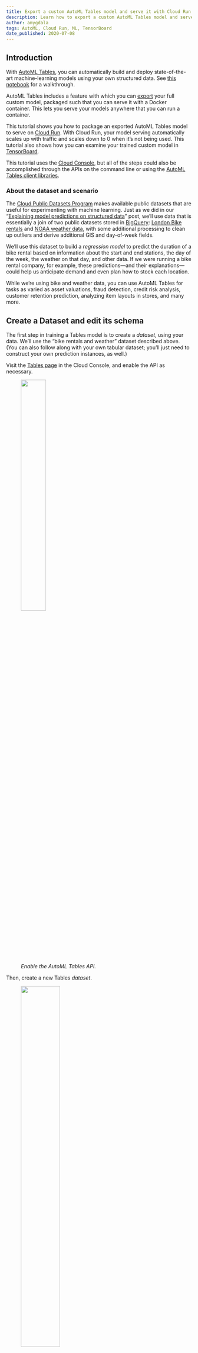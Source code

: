 ```yaml
---
title: Export a custom AutoML Tables model and serve it with Cloud Run
description: Learn how to export a custom AutoML Tables model and serve it with Cloud Run or any other environment where you can run a container.
author: amygdala
tags: AutoML, Cloud Run, ML, TensorBoard
date_published: 2020-07-08
---
```


## Introduction

With [AutoML Tables](https://cloud.google.com/automl-tables/docs/), you can automatically build and deploy state-of-the-art machine-learning models using your
own structured data. See [this notebook](https://cloud.google.com/blog/products/ai-machine-learning/use-automl-tables-from-a-jupyter-notebook) for a walkthrough.

AutoML Tables includes a feature with which you can [export][3] your full custom model, packaged such that you can serve it with a Docker container. This lets 
you serve your models anywhere that you can run a container.

This tutorial shows you how to package an exported AutoML Tables model to serve on [Cloud Run][4]. With Cloud Run, your model serving automatically scales up 
with traffic and scales down to 0 when it’s not being used. This tutorial also shows how you can examine your trained custom model in [TensorBoard][5].

This tutorial uses the [Cloud Console][6], but all of the steps could also be accomplished through the APIs on the command line or using the
[AutoML Tables client libraries][7].

### About the dataset and scenario

The [Cloud Public Datasets Program][8] makes available public datasets that are useful for experimenting with machine learning. Just as we did in our “[Explaining model predictions on structured data][9]” post, we’ll use data that is essentially a join of two public datasets stored in [BigQuery][10]: [London Bike rentals][11] and [NOAA weather data][12], with some additional processing to clean up outliers and derive additional GIS and day-of-week fields. 

We’ll use this dataset to build a _regression model_ to predict the duration of a bike rental based on information about the start and end stations, the day of the week, the weather on that day, and other data. If we were running a bike rental company, for example, these predictions—and their explanations—could help us anticipate demand and even plan how to stock each location.

While we’re using bike and weather data, you can use AutoML Tables for tasks as varied as asset valuations, fraud detection, credit risk analysis, customer retention prediction, analyzing item layouts in stores, and many more.


## Create a Dataset and edit its schema

The first step in training a Tables model is to create a *dataset*, using your data.  We’ll use the “bike rentals and weather” dataset described above. (You can also follow along with your own tabular dataset; you’ll just need to construct your own prediction instances, as well.)  

Visit the [Tables page][13] in the Cloud Console, and enable the API as necessary.

<figure>
<a href="https://storage.googleapis.com/amy-jo/images/automl/tables_export/enable_api.png" target="_blank"><img src="https://storage.googleapis.com/amy-jo/images/automl/tables_export/enable_api.png" width="40%"/></a>
<figcaption><br/><i>Enable the AutoML Tables API.</i></figcaption>
</figure>

Then, create a new Tables *dataset*.

<figure>
<a href="https://storage.googleapis.com/amy-jo/images/automl/tables_export/create_dataset.png" target="_blank"><img src="https://storage.googleapis.com/amy-jo/images/automl/tables_export/create_dataset.png" width="50%"/></a>
<figcaption><br/><i>Create a new Tables dataset.</i></figcaption>
</figure>

Next, import your data into the dataset. To ingest the example data, select "**Import data from BigQuery**".  Then, as shown in the figure below, use `aju-dev-demos` as the BigQuery Project ID, `london_bikes_weather` as the dataset ID, and `bikes_weather` as the table name.

<figure>
<a href="https://storage.googleapis.com/amy-jo/images/automl/tables_export/import_data.png" target="_blank"><img src="https://storage.googleapis.com/amy-jo/images/automl/tables_export/import_data.png" width="60%"/></a>
<figcaption><br/><i>Import the <code>bikes_weather</code> BigQuery table into the dataset.</i></figcaption>
</figure>

### Edit the dataset’s schema

Once the import is complete, you can edit the dataset schema. We'll need to change a few of the inferred types. Make sure your schema reflects what’s in the figure below. In particular, change `bike_id`, `end_station_id`, `start_station_id`, and `loc_cross` to be of type *Categorical*.  (Note that useful stats are generated for the columns, including correlation statistics with the target column, which can help you determine which columns you want to use as model inputs.)

Then, we'll set `duration` as the _target_ column. 

<figure>
<a href="https://storage.googleapis.com/amy-jo/images/automl/tables_export/schema.png" target="_blank"><img src="https://storage.googleapis.com/amy-jo/images/automl/tables_export/schema.png" width="90%"/></a>
<figcaption><br/><i>Adjust the dataset schema.</i></figcaption>
</figure>


## Train and export your Tables model

Now you're ready to train a model on the dataset.  

We'll train a model to predict ride  `duration` given all the other dataset inputs.  So, we'll be training a [regression][14] model. 
For this example, enter a training budget of 1 hours, and include all available feature columns.

<figure>
<a href="https://storage.googleapis.com/amy-jo/images/automl/tables_export/train.png" target="_blank"><img src="https://storage.googleapis.com/amy-jo/images/automl/tables_export/train.png" width="50%"/></a>
<figcaption><br/><i>Train a model to predict ride <code>duration</code>.</i></figcaption>
</figure>

### Export the trained model

Once the model is trained, we'll export the result, so that it can be served from any environment in which you can run a container.  (Note that you could also [deploy][15] your model to the Cloud AI Platform for online prediction).

You'll find the export option under **TEST & USE**.  (See the [documentation][16] for detail on the export process). Click the "**Container**" card to export your trained model to be run from a Docker container.  You'll need to use a *regional* GCS bucket, in the same region as your model. 

You also might want to create a sub-folder for the model export in the GCS bucket, so that if you have multiple exports, you can keep track of .  An easy way to create the folder is via the web UI, as we’ve done here with the `model_export_1` sub-folder.


<figure>
<a href="https://storage.googleapis.com/amy-jo/images/automl/tables_export/export1.png" target="_blank"><img src="https://storage.googleapis.com/amy-jo/images/automl/tables_export/export1.png" width="60%"/></a>
<figcaption><br/><i>Click the "Container" card to export your trained model to be run from a Docker container.</i></figcaption>
</figure>

Then, browse to select the GCS folder into which you want to export your model and click the **EXPORT** button.

<figure>
<a href="https://storage.googleapis.com/amy-jo/images/automl/tables_export/export2-2.png" target="_blank"><img src="https://storage.googleapis.com/amy-jo/images/automl/tables_export/export2-2.png" width="60%"/></a>
<figcaption><br/><i>Browse to the GCS folder into which you want to export your model.</i></figcaption>
</figure>

When the export is finished, create a local directory, like `bikes_weather`, to hold your model.

Copy the download command provided in the cloud console, which will look something like the following:
`gsutil cp -r gs://<your-bucket>/model_export_1//* ./download_dir`

Then, edit this command: add quotes around the `gs` URI, and remove one of the end slashes.  Then edit `download_dir` to point to the directory you created.  The result should look something like the following. Run it from the parent directory of your `bikes_weather` directory:

```sh
gsutil cp -r 'gs://<your-bucket>/model_export_1/*' ./bikes_weather
```

The exported model will be copied to `./bikes_weather`.

**Note**: to run `gsutil`, you will need [`gcloud`][17] installed. You can run these commands from the [Cloud Shell][18] instead of your local machine if you don't want to install the SDK locally.

## Test your exported model locally

Once you've downloaded your model, you can run and test it locally. This provides a good sanity check before deploying to Cloud Run.
The process is described in the [documentation][19], but we'll summarize it here.

- change to the `bikes_weather` directory. You should see a `model_export` subdirectory, which is the result of your download.
- rename the `model_export/tbl/tf_saved_model*` subdirectory to remove the timestamp suffix.

Then, create and run a container to serve your new trained model.  Edit the following to point to your renamed directory path:

```sh
docker run -v `pwd`/model-export/tbl/<your_renamed_directory>:/models/default/0000001 -p 8080:8080 -it gcr.io/cloud-automl-tables-public/model_server
```

This starts up a model server to which you can send requests.  Note that we're using the `gcr.io/cloud-automl-tables-public/model_server` container image and mounting our local directory.

Next, download or navigate to [this `instances.json`][20] file.  If you take a look at it, you can see that it holds data for three prediction instances for our “bikes & weather” model.
From the directory where you placed `instances.json`, run:

```sh
curl -X POST --data @instances.json http://localhost:8080/predict
```

You’ll get back predictions for all of the instances in the `json` file.   
The actual duration for the third instance is 1200.

## View information about your exported model in TensorBoard

You can view your exported custom model in [TensorBoard][21].  This requires a conversion step. 
You will need to have TensorFlow 1.14 or 1.15 [installed][22] to run the the conversion script.

Then, download or navigate to the [`convert_oss.py`][23] script.  Copy it to the parent directory of `model_export`.  Create a directory for the output (e.g. `converted_export`), then run the script as follows:

```sh
mkdir converted_export
python ./convert_oss.py --saved_model ./model-export/tbl/<your_renamed_directory>/saved_model.pb --output_dir converted_export
```

**The script requires TensorFlow 1.x**.  Then, point TensorBoard to the converted model:

```sh
tensorboard --logdir=converted_export
```

You will see a rendering of the model graph, and can pan and zoom to view model sub-graphs in more detail.

<figure>
<a href="https://storage.googleapis.com/amy-jo/images/automl/tables_export/tb1.png" target="_blank"><img src="https://storage.googleapis.com/amy-jo/images/automl/tables_export/tb1.png" /></a>
<figcaption><br/><i>You can view an exported custom Tables model in Tensorboard.</i></figcaption>
</figure>

<figure>
<a href="https://storage.googleapis.com/amy-jo/images/automl/tables_export/tb2.png" target="_blank"><img src="https://storage.googleapis.com/amy-jo/images/automl/tables_export/tb2.png" /></a>
<figcaption><br/><i></i></figcaption>
</figure>

<figure>
<a href="https://storage.googleapis.com/amy-jo/images/automl/tables_export/tb3.png" target="_blank"><img src="https://storage.googleapis.com/amy-jo/images/automl/tables_export/tb3.png" /></a>
<figcaption><br/><i>Zooming in to see part of the model graph in more detail.</i></figcaption>
</figure>


## Create a Google Cloud Run service based on your exported model

At this point, we have a trained model that we've exported and tested locally.  Now we are almost ready to deploy it to [Cloud Run][24]. As the last step of prep, we'll create a container image that uses `gcr.io/cloud-automl-tables-public/model_server` as a base image and `ADD`s the model directory, and push that image to the [Google Container Registry][25], so that Cloud Run can access it.

### Build a container to use for Cloud Run

In the same `bikes_weather` directory that holds the `model_export` subdir, create a file called `Dockerfile` that contains the following two lines.  The template is [here][26] as well. **Edit the second line to use your correct path to the exported model, the same path that you used above when running locally**.

```
FROM gcr.io/cloud-automl-tables-public/model_server

ADD model-export/tbl/YOUR_RENAMED_DIRECTORY/models/default/0000001
```

Then, build a container from the `Dockerfile`.  In this example we'll call it `bw-serve`.
You can do this as follows (**replace `[PROJECT_ID]` with the id of your project**):

```bash
docker build . -t gcr.io/[PROJECT_ID]/bw-serve
```

Next, push it to the Google Container Registry (again replacing `[PROJECT_ID]` with the id of your project):

```bash
docker push gcr.io/[PROJECT_ID]/bw-serve
```

(If you get an error, you may need to configure Docker to use gcloud to [authenticate requests to Container Registry][27].)

Alternately, you can use [Cloud Build][28] to build the container instead, as follows:

```bash
gcloud builds submit --tag gcr.io/[PROJECT_ID]/bw-serve .
```

### Create your Cloud Run service

Now we're ready to deploy the container we built to Cloud Run, where we can scalably serve it for predictions.  Visit the [Cloud Run page in the console][29]. (Click the “START USING..” button if necessary).  Then click the **CREATE SERVICE** button.

<figure>
<a href="https://storage.googleapis.com/amy-jo/images/automl/cloud_run1%202.png" target="_blank"><img src="https://storage.googleapis.com/amy-jo/images/automl/cloud_run1%202.png" width="40%"/></a>
<figcaption><br/><i>Creating a Cloud Run Service</i></figcaption>
</figure>

For the container URL, enter the name of the container that you just built above. Select the “Cloud Run (fully managed)” option.  Create a service name (it can be anything you like). Select the **Require Authentication** option. Then, click on **SHOW OPTIONAL REVISION SETTINGS**.  Change the **Memory allocated** option to **2GiB**. Leave the rest of the defaults as they are, and click **CREATE**.

<figure>
<a href="https://storage.googleapis.com/amy-jo/images/automl/cloud_run2.png" target="_blank"><img src="https://storage.googleapis.com/amy-jo/images/automl/cloud_run2.png" width="50%"/></a>
<figcaption><br/><i>Set your service instances to use 2GiB of memory</i></figcaption>
</figure>

### Send prediction requests to the Cloud Run service

Once your Cloud Run service is deployed, you can send prediction requests to it.  Your new service will have a URL that starts with your service name (and ends with `run.app`). You can send JSON predictions to the Cloud Run service just as with the local server you tested earlier; but with Cloud Run, the service will scale up and down based on demand. 

Assuming you selected the **Require Authentication** option, you can make prediction requests like this:

```bash
curl -X POST -H \
"Authorization: Bearer $(gcloud auth print-identity-token)" --data @./instances.json \
https://<your-service-url>/predict
```

It may take a second or two for the first request to return, but subsequent requests will be faster. (If you set up your Cloud Run service endpoint so that it does not require authentication, you don’t need to include the authorization header in your `curl` request).

## What’s next?

In this tutorial, we walked through how to export a custom AutoML Tables trained model, view model information in TensorBoard, and build a container image that lets you serve the model from any environment.  Then we showed how you can deploy that image to Cloud Run for scalable serving. See the [Cloud Run documentation][30] for more information on how you’d configure your prediction endpoint for end-user or service-to-service authentication.

Once you’ve built a model-serving container image, it’s easy to deploy it to other environments as well.  For example, if you have installed [Knative serving][31] on a [Kubernetes][32] cluster, you can create a Knative *service* like this, using the same container image (again replacing `[PROJECT_ID]` with your project):

```yaml
apiVersion: serving.knative.dev/v1
kind: Service
metadata:
  name: bikes-weather
spec:
  template:
    spec:
      containers:
        - image: gcr.io/[PROJECT_ID]/bw-serve
```

(While our example model fits on a 2GiB Cloud Run instance, it’s possible that other of your models may be too large for the managed Cloud Run service, and serving it via Kubernetes/[GKE][33] is a good alternative).

If you’re curious about the details of your custom model, you can use Stackdriver Logging to [view information about your AutoML Tables model][34]. Using Logging, you can see the final model hyperparameters as well as the hyperparameters and object values used during model training and tuning.

You may also be interested in exploring the updated [AutoML Tables client libraries][35], which make it easy for you to [train and use Tables programmatically][36], or reading about how to create a _contextual bandit_ model pipeline [using AutoML Tables, without needing a specialist for tuning or feature engineering][37].


[3]:	https://cloud.google.com/automl-tables/docs/model-export
[4]:	https://cloud.google.com/run/docs/
[5]:	https://www.tensorflow.org/tensorboard
[6]:	https://console.cloud.google.com/automl-tables/datasets
[7]:	https://googleapis.dev/python/automl/latest/gapic/v1beta1/tables.html
[8]:	https://cloud.google.com/bigquery/public-data/
[9]:	https://cloud.google.com/blog/products/ai-machine-learning/explaining-model-predictions-structured-data
[10]:	https://cloud.google.com/bigquery/
[11]:	https://console.cloud.google.com/bigquery?p=bigquery-public-data&d=london_bicycles&page=dataset
[12]:	https://console.cloud.google.com/bigquery?p=bigquery-public-data&d=noaa_gsod&page=dataset
[13]:	https://console.cloud.google.com/automl-tables/datasets
[14]:	https://cloud.google.com/automl-tables/docs/problem-types
[15]:	https://cloud.google.com/automl-tables/docs/predict
[16]:	https://cloud.google.com/automl-tables/docs/model-export
[17]:	https://cloud.google.com/sdk/install
[18]:	https://cloud.google.com/shell/
[19]:	https://cloud.google.com/automl-tables/docs/model-export
[20]:	./instances.json
[21]:	https://www.tensorflow.org/tensorboard
[22]:	https://www.tensorflow.org/install/pip#2.-create-a-virtual-environment-recommended
[23]:	./convert_oss.py
[24]:	https://cloud.google.com/run/docs/
[25]:	https://cloud.google.com/container-registry/
[26]:	./Dockerfile.template
[27]:	https://cloud.google.com/container-registry/docs/quickstart#add_the_image_to
[28]:	https://cloud.google.com/cloud-build/docs/quickstart-docker
[29]:	https://console.cloud.google.com/marketplace/details/google-cloud-platform/cloud-run
[30]:	https://cloud.google.com/run/docs/authenticating/overview
[31]:	https://github.com/knative/serving
[32]:	https://kubernetes.io/
[33]:	https://cloud.google.com/kubernetes-engine/
[34]:	https://cloud.google.com/automl-tables/docs/logging
[35]:	https://googleapis.dev/python/automl/latest/gapic/v1beta1/tables.html
[36]:	https://github.com/GoogleCloudPlatform/python-docs-samples/tree/master/tables/automl/notebooks
[37]:	https://cloud.google.com/blog/products/ai-machine-learning/how-to-build-better-contextual-bandits-machine-learning-models



